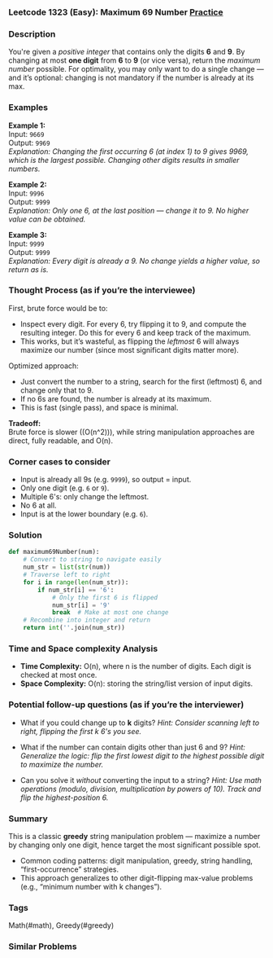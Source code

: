 ### Leetcode 1323 (Easy): Maximum 69 Number [Practice](https://leetcode.com/problems/maximum-69-number)

### Description  
You're given a *positive integer* that contains only the digits **6** and **9**. By changing at most **one digit** from **6** to **9** (or vice versa), return the *maximum number* possible. For optimality, you may only want to do a single change — and it’s optional: changing is not mandatory if the number is already at its max.

### Examples  

**Example 1:**  
Input: `9669`  
Output: `9969`  
*Explanation: Changing the first occurring 6 (at index 1) to 9 gives 9969, which is the largest possible. Changing other digits results in smaller numbers.*

**Example 2:**  
Input: `9996`  
Output: `9999`  
*Explanation: Only one 6, at the last position — change it to 9. No higher value can be obtained.*

**Example 3:**  
Input: `9999`  
Output: `9999`  
*Explanation: Every digit is already a 9. No change yields a higher value, so return as is.*

### Thought Process (as if you’re the interviewee)  
First, brute force would be to:
- Inspect every digit. For every 6, try flipping it to 9, and compute the resulting integer. Do this for every 6 and keep track of the maximum.
- This works, but it’s wasteful, as flipping the *leftmost* 6 will always maximize our number (since most significant digits matter more).

Optimized approach:
- Just convert the number to a string, search for the first (leftmost) 6, and change only that to 9.
- If no 6s are found, the number is already at its maximum.
- This is fast (single pass), and space is minimal.

**Tradeoff:**  
Brute force is slower (\(O(n^2)\)), while string manipulation approaches are direct, fully readable, and O(n).

### Corner cases to consider  
- Input is already all 9s (e.g. `9999`), so output = input.
- Only one digit (e.g. `6` or `9`).
- Multiple 6's: only change the leftmost.
- No 6 at all.
- Input is at the lower boundary (e.g. `6`).

### Solution

```python
def maximum69Number(num):
    # Convert to string to navigate easily
    num_str = list(str(num))
    # Traverse left to right
    for i in range(len(num_str)):
        if num_str[i] == '6':
            # Only the first 6 is flipped
            num_str[i] = '9'
            break  # Make at most one change
    # Recombine into integer and return
    return int(''.join(num_str))
```

### Time and Space complexity Analysis  

- **Time Complexity:** O(n), where n is the number of digits. Each digit is checked at most once.
- **Space Complexity:** O(n): storing the string/list version of input digits.

### Potential follow-up questions (as if you’re the interviewer)  

- What if you could change up to **k** digits?
  *Hint: Consider scanning left to right, flipping the first k 6's you see.*

- What if the number can contain digits other than just 6 and 9?
  *Hint: Generalize the logic: flip the first lowest digit to the highest possible digit to maximize the number.*

- Can you solve it *without* converting the input to a string?
  *Hint: Use math operations (modulo, division, multiplication by powers of 10). Track and flip the highest-position 6.*

### Summary  
This is a classic **greedy** string manipulation problem — maximize a number by changing only one digit, hence target the most significant possible spot.  
- Common coding patterns: digit manipulation, greedy, string handling, “first-occurrence” strategies.
- This approach generalizes to other digit-flipping max-value problems (e.g., “minimum number with k changes”).

### Tags
Math(#math), Greedy(#greedy)

### Similar Problems
